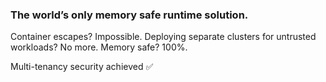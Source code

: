 ### The world’s only memory safe runtime solution.

Container escapes? Impossible.
Deploying separate clusters for untrusted workloads? No more.
Memory safe? 100%.

Multi-tenancy security achieved ✅
